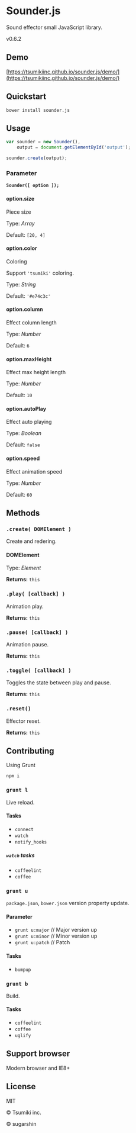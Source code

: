 # Sounder.js

Sound effector small JavaScript library.

v0.6.2

## Demo

[https://tsumikiinc.github.io/sounder.js/demo/](https://tsumikiinc.github.io/sounder.js/demo/)

## Quickstart

```shell
bower install sounder.js
```

## Usage

```javascript
var sounder = new Sounder(),
    output = document.getElementById('output');

sounder.create(output);
```

### Parameter

**`Sounder([ option ]);`**

#### option.size

Piece size

Type: *Array*

Default: `[20, 4]`

#### option.color

Coloring

Support `'tsumiki'` coloring.

Type: *String*

Default: `'#e74c3c'`

#### option.column

Effect column length

Type: *Number*

Default: `6`

#### option.maxHeight

Effect max height length

Type: *Number*

Default: `10`

#### option.autoPlay

Effect auto playing

Type: *Boolean*

Default: `false`

#### option.speed

Effect animation speed

Type: *Number*

Default: `60`

## Methods

### `.create( DOMElement )`

Create and redering.

#### DOMElement

Type: *Element*

**Returns:** `this`

### `.play( [callback] )`

Animation play.

**Returns:** `this`

### `.pause( [callback] )`

Animation pause.

**Returns:** `this`

### `.toggle( [callback] )`

Toggles the state between play and pause.

**Returns:** `this`

### `.reset()`

Effector reset.

**Returns:** `this`

## Contributing

Using Grunt

```shell
npm i
```

### `grunt l`

Live reload.

#### Tasks

* `connect`
* `watch`
* `notify_hooks`

##### `watch` tasks

* `coffeelint`
* `coffee`

### `grunt u`

`package.json`, `bower.json` version property update.

#### Parameter

* `grunt u:major` // Major version up
* `grunt u:minor` // Minor version up
* `grunt u:patch` // Patch

#### Tasks

* `bumpup`

### `grunt b`

Build.

#### Tasks

* `coffeelint`
* `coffee`
* `uglify`

## Support browser

Modern browser and IE8+

## License

MIT

© Tsumiki inc.

© sugarshin
